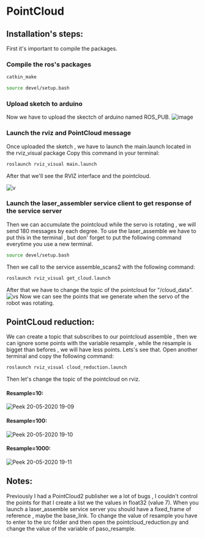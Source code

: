 # PointCloud
## Installation's steps:
First it's important to compile the packages.
### Compile the ros's packages
```bash
catkin_make
```
```bash
source devel/setup.bash
```
### Upload sketch to arduino
Now we have to upload the skectch of arduino named ROS_PUB.
![image](https://user-images.githubusercontent.com/59718261/82510083-513bc200-9acf-11ea-8caa-f6b4fd29abf8.png)

### Launch the rviz and PointCloud message
Once uploaded the sketch , we have to launch the main.launch located in the rviz_visual package
Copy this command in your terminal:

```bash
roslaunch rviz_visual main.launch
```
After that we'll see the RVIZ interface and the pointcloud.

![v](https://user-images.githubusercontent.com/59718261/82404194-437e3200-9a26-11ea-81c3-c2d63f6abe14.gif)

### Launch the laser_assembler service client to get response of the service server

Then we can accumulate the pointcloud while the servo is rotating , we will send 180 messages by each degree.
To use the laser_assemble we have to put this in the terminal , but don' forget to put the following command everytime you use a new terminal.
```bash
source devel/setup.bash
```
Then we call to the service assemble_scans2 with the following command:
```bash
roslaunch rviz_visual get_cloud.launch
```
After that we have to change the topic of the pointcloud for "/cloud_data".
![vs](https://user-images.githubusercontent.com/59718261/82404375-c1dad400-9a26-11ea-9130-cf5b894460ac.gif)
Now we can see the points that we generate when the servo of the robot was rotating.

## PointCLoud reduction:
We can create a topic that subscribes to our pointcloud assemble , then we can ignore some points with the variable resample , while the resample is bigget than befores , we will have less points. Lets's see that.
Open another terminal and copy the following command:
```bash
roslaunch rviz_visual cloud_reduction.launch
```
Then let's change the topic of the pointcloud on rviz.
#### Resample=10:
![Peek 20-05-2020 19-09](https://user-images.githubusercontent.com/59718261/82509544-cad2b080-9acd-11ea-90c4-db3f18b08d30.gif)
#### Resample=100:
![Peek 20-05-2020 19-10](https://user-images.githubusercontent.com/59718261/82509575-e938ac00-9acd-11ea-9b11-70598d5825a4.gif)
#### Resample=1000:
![Peek 20-05-2020 19-11](https://user-images.githubusercontent.com/59718261/82509579-eccc3300-9acd-11ea-9926-a5fb22e0eb00.gif)

## Notes:
Previously I had a PointCloud2 publisher we a lot of bugs , I couldn't control the points for that I create a list we the values in float32 (value 7).
When you launch a laser_assemble service server you should have a fixed_frame of reference , maybe the base_link.
To change the value of resample you have to enter to the src folder and then open the pointcloud_reduction.py and change the value of the variable of paso_resample.




